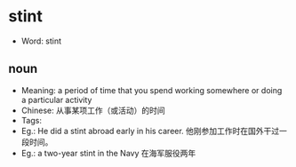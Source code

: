 # stint

- Word: stint

## noun

- Meaning: a period of time that you spend working somewhere or doing a particular activity
- Chinese: 从事某项工作（或活动）的时间
- Tags: 
- Eg.: He did a stint abroad early in his career. 他刚参加工作时在国外干过一段时间。
- Eg.: a two-year stint in the Navy 在海军服役两年

